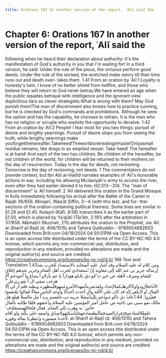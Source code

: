 ```yaml
---
title: Orations 167 In another version of the report, ʿAlī said the
---
```

# Chapter 6: Orations 167 In another version of the report, ʿAlī said the
following when he heard their declaration about authority: It's the
manifestation of God's authority in you that I'm waiting for! In a third
version, he said: Under the rule of the pious, the virtuous perform good
deeds. Under the rule of the wicked, the wretched make merry till their
time runs out and death over- takes them. 1.41 From an oration by ʿAlī:1
Loyalty is honesty's twin. I know of no better shield from hellfire, and
those who believe they will return to God never betray.We have entered
an age when the public equates betrayal with intelligence and the
ignorant view duplicitous liars as clever strategists.What is wrong with
them? May God punish them!The man of discernment also knows how to
practice cunning, but he is checked by God's commands and prohibitions.
Although he sees the option and has the capability, he chooses to
refrain. It is the man who has no religion or scruple who exploits the
opportunity to deceive. 1.42 From an oration by ʿAlī:2 People! I fear
most for you two things: pursuit of desire and lengthy yearnings.
Pursuit of desire stops you from seeing the truth, while lengthy
yearnings make
youforgetthehereafter.Takeheed!Theworldisretreatinginhaste!Onlyasmall
residue remains, like dregs in an emptied vessel. Take heed! The
hereafter is at hand! And each of the two has children. Be children of
the hereafter, be not children of the world, for children will be
returned to their mothers on the day of resurrection. Today is the day
for deeds, not reckoning. Tomorrow is the day of reckoning, not deeds. 1
The commentators do not provide context, but Ibn Abī al-Ḥadīd narrates
examples of ʿAlī's honorable actions in war, including his allowing
Muʿāwiyah's army to access the river, even after they had earlier denied
it to him. Ḥ2:313--314. The "man of discernment" is ʿAlī himself. 2 ʿAlī
delivered this oration in the Grand Mosque in Kufa immediately following
his arrival after the Battle of the Camel in Rajab 36/656. Minqarī,
Waqʿat Ṣiffīn, 3--4 (with this text, and fur- ther sections of the
oration containing political themes). Some lines are similar in §1.28
and §1.45. Kulaynī (Kāfī, 8:58) transcribes it as the earlier part of
§1.50, which is placed by Yaʿqūbī (Tārīkh, 2:191) after the arbitration
in 37/658. Māmaṭīrī (Nuzhah, 211) attributes the oration to the Prophet,
via ʿAlī. al-Sharīf al-Raḍī (d. 406/1015) and Tahera Qutbuddin -
9789004682603 Downloaded from Brill.com 04/18/2024 04:50:51PM via Open
Access. This is an open access title distributed under the terms of the
CC BY-NC-ND 4.0 license, which permits any non-commercial use,
distribution, and reproduction in any medium, provided no alterations
are made and the original author(s) and source are credited.
https://creativecommons.org/licenses/by-nc-nd/4.0/ 168 Text and
Translation 1.43ومن کلام له عليه السلام وقد أشار عليه أصحابه بالاستعداد
للحرب بعد إرساله جرير بن عبد الله إلی معاوية إنّ ٱستعدادي لحرب أهل الشام
وجرير عندهم إغلاق للشام وصرف لأهله عن خير تَ ّقو دق نکـلو هودارأ نإ عم
يأرلاو اً يصاع وأ اًعودخم اّلإ هدعب ميقي ال اً تقو ريرجل ُ ّ
الأناةفأرْوِدواولاأکرهلـکمالإعداد.ولقدضربتأنفهذاالأمروعينهوقلّبتظهره وبطنه
فلم أر لي إلّا القتال أو الـکفر إنّه قد کان علی الأمّة والٍ أحدث أحداثًا
وأوجد الناس مقالًا فقالوا ثمّنقموا فغيّروا. 1.44عاتبٱ دق ناکو ةيواعم
یلإّينابيشلا ةريبه نب ةلقصم بره اّ مل مالسلا هيلع هل مالک نمو سبي بني
ناجية من عامل أمير المؤمنين عليه السلام وأعتقهم فلمّا طالبه بالمال خاس َ
به وهرب إلی الشام. فقال قبّحاللهمصقلةف َ
عَلفِعْلالسادةوفرّفرارالعبيدفماأنطقمادحهحتّیأسکتهولاصدّق واصفه حتّی بکّته ولو
أقام لأخذنا ميسوره وٱنتظرنا بماله وفوره. al-Sharīf al-Raḍī (d. 406/1015)
and Tahera Qutbuddin - 9789004682603 Downloaded from Brill.com
04/18/2024 04:50:51PM via Open Access. This is an open access title
distributed under the terms of the CC BY-NC-ND 4.0 license, which
permits any non-commercial use, distribution, and reproduction in any
medium, provided no alterations are made and the original author(s) and
source are credited. https://creativecommons.org/licenses/by-nc-nd/4.0/